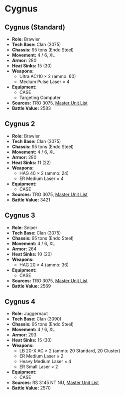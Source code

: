 # Cygnus
## Cygnus (Standard)
- **Role:** Brawler
- **Tech Base:** Clan (3075)
- **Chassis:** 95 tons (Endo Steel)
- **Movement:** 4 / 6, XL
- **Armor:** 280
- **Heat Sinks:** 15 (30)
- **Weapons:**
  - Ultra AC/10 × 2 (ammo: 60)
  - Medium Pulse Laser × 4
- **Equipment:**
  - CASE
  - Targeting Computer
- **Sources:** TRO 3075, [Master Unit List](http://masterunitlist.info/Unit/Details/781/cygnus-standard)
- **Battle Value:** 2583

## Cygnus 2
- **Role:** Brawler
- **Tech Base:** Clan (3075)
- **Chassis:** 95 tons (Endo Steel)
- **Movement:** 4 / 6, XL
- **Armor:** 280
- **Heat Sinks:** 11 (22)
- **Weapons:**
  - HAG 40 × 2 (ammo: 24)
  - ER Medium Laser × 4
- **Equipment:**
  - CASE
- **Sources:** TRO 3075, [Master Unit List](http://masterunitlist.info/Unit/Details/782/cygnus-2)
- **Battle Value:** 3421

## Cygnus 3
- **Role:** Sniper
- **Tech Base:** Clan (3075)
- **Chassis:** 95 tons (Endo Steel)
- **Movement:** 4 / 6, XL
- **Armor:** 264
- **Heat Sinks:** 10 (20)
- **Weapons:**
  - HAG 20 × 4 (ammo: 36)
- **Equipment:**
  - CASE
- **Sources:** TRO 3075, [Master Unit List](http://masterunitlist.info/Unit/Details/783/cygnus-3)
- **Battle Value:** 2569

## Cygnus 4
- **Role:** Juggernaut
- **Tech Base:** Clan (3090)
- **Chassis:** 95 tons (Endo Steel)
- **Movement:** 4 / 6, XL
- **Armor:** 293
- **Heat Sinks:** 15 (30)
- **Weapons:**
  - LB 20-X AC × 2 (ammo: 20 Standard, 20 Cluster)
  - ER Medium Laser × 2
  - Heavy Medium Laser × 4
  - ER Small Laser × 2
- **Equipment:**
  - CASE
- **Sources:** RS 3145 NT NU, [Master Unit List](http://masterunitlist.info/Unit/Details/6843/cygnus-4)
- **Battle Value:** 2570

